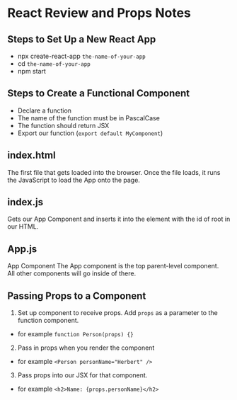 # React Review and Props Notes

## Steps to Set Up a New React App
- npx create-react-app `the-name-of-your-app`
- cd `the-name-of-your-app`
- npm start


## Steps to Create a Functional Component
- Declare a function
- The name of the function must be in PascalCase
- The function should return JSX
- Export our function (`export default MyComponent`)

## index.html
The first file that gets loaded into the browser. Once the file loads, it runs the JavaScript to load the App onto the page.

## index.js
Gets our App Component and inserts it into the element with the id of root in our HTML.

## App.js
App Component
The App component is the top parent-level component.<br>
All other components will go inside of there.

## Passing Props to a Component
1. Set up component to receive props. Add `props` as a parameter to the function component.
- for example `function Person(props) {}`

2. Pass in props when you render the component
- for example `<Person personName="Herbert" />`

3. Pass props into our JSX for that component.
- for example `<h2>Name: {props.personName}</h2>`
